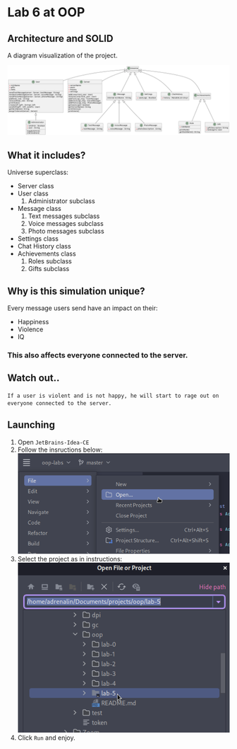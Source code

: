 # Lab 6 at OOP

## Architecture and SOLID

A diagram visualization of the project.

<img src="media/1.png">

## What it includes?

Universe superclass:

- Server class
- User class
   1. Administrator subclass
- Message class
   1. Text messages subclass
   2. Voice messages subclass
   3. Photo messages subclass
- Settings class
- Chat History class
- Achievements class
   1. Roles subclass
   2. Gifts subclass

## Why is this simulation unique?

Every message users send have an impact on their:

- Happiness
- Violence
- IQ

### This also affects everyone connected to the server.

## Watch out.. 
``If a user is violent and is not happy, he will start to rage out on
everyone connected to the server.``


## Launching

1. Open ``JetBrains-Idea-CE``
2. Follow the insructions below:<img src="media/2.png">
3. Select the project as in instructions:
   <img src="media/3.png">
4. Click ``Run`` and enjoy.
